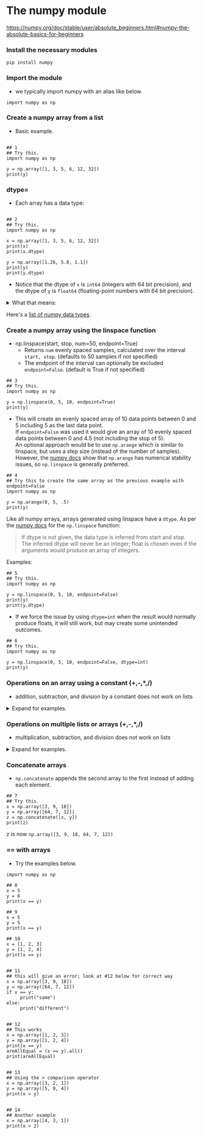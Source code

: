 # The numpy module

https://numpy.org/doc/stable/user/absolute_beginners.html#numpy-the-absolute-basics-for-beginners

### Install the necessary modules
 
`pip install numpy`

### Import the module

- we typically import numpy with an alias like below.

```python3
import numpy as np
```

### Create a numpy array from a list

- Basic example.

```python3

## 1
## Try this.
import numpy as np

y = np.array([1, 3, 5, 6, 12, 32])
print(y)

```

### dtype=

- Each array has a data type:

```python3

## 2
## Try this.
import numpy as np

x = np.array([1, 3, 5, 6, 12, 32])
print(x)
print(x.dtype)

y = np.array([1.26, 5.0, 1.1])
print(y)
print(y.dtype)
```

- Notice that the dtype of `x` is `int64` (integers with 64 bit precision), and the dtype of `y` is `float64` (floating-point numbers with 64 bit precision).

<details><summary>What that means: </summary>

As per [this page](https://developers.google.com/discovery/v1/type-format#:~:text=string-,int64,string): "int64. A 64-bit signed integer. It has a minimum value of -9,223,372,036,854,775,808 and a maximum value of 9,223,372,036,854,775,807 (inclusive)."

</details>

Here's a [list of numpy data types](https://numpy.org/doc/stable/reference/arrays.scalars.html#sized-aliases).


### Create a numpy array using the linspace function

- np.linspace(start, stop, num=50, endpoint=True)  
    - Returns `num` evenly spaced samples, calculated over the interval `start, stop`. (defaults to 50 samples if not specified)
    - The endpoint of the interval can optionally be excluded `endpoint=False`. (default is True if not specified)
 
```python3
## 3
## Try this.
import numpy as np

y = np.linspace(0, 5, 10, endpoint=True)
print(y)
```

- This will create an evenly spaced array of 10 data points between 0 and 5 including 5 as the last data point.  
If `endpoint=False` was used it would give an array of 10 evenly spaced data points between 0 and 4.5 (not including the stop of 5).  
An optional approach would be to use `np.arange` which is similar to linspace, but uses a step size (instead of the number of samples). However, the [numpy docs](https://numpy.org/doc/stable/reference/generated/numpy.arange.html) show that `np.arange` has numerical stability issues, so `np.linspace` is generally preferred.

```python3
## 4
## Try this to create the same array as the previous example with endpoint=False
import numpy as np

y = np.arange(0, 5, .5)
print(y)
```

Like all numpy arrays, arrays generated using linspace have a `dtype`. As per the [numpy docs](https://numpy.org/doc/stable/reference/generated/numpy.linspace.html) for the `np.linspace` function:

> If dtype is not given, the data type is inferred from start and stop.  
> The inferred dtype will never be an integer; float is chosen even if the arguments would produce an array of integers.

Examples:

```python3
## 5
## Try this.
import numpy as np

y = np.linspace(0, 5, 10, endpoint=False)
print(y)
print(y.dtype)
```

- If we force the issue by using `dtype=int` when the result would normally produce floats, it will still work, but may create some unintended outcomes.

```python3
## 6
## Try this.
import numpy as np

y = np.linspace(0, 5, 10, endpoint=False, dtype=int)
print(y)
```

### Operations on an array using a constant (+,-,*,/)
- addition, subtraction, and division by a constant does not work on lists

<details><summary> Expand for examples.</summary>
    
   - ### multiplying for a list
```python3 
y = [4, 5, 6]  
z = 3 * y
print(z)
```
z is now `[4, 5, 6, 4, 5, 6, 4, 5, 6]` repeats all elements 3 times
   
   - ### multiplying for an array
```python3
y = np.array([4, 5, 6])  
z = 3 * y
print(z)
```
z is now `np.array([12, 15, 18])` multiplies each element by 3
   
   - ### adding for an array (cannot be done with lists)
```python3
x =np.array([3, 8, 15])  
z = x + 3  
print(z)
```
z is now `np.array([6, 11, 18])` adds to each element by the constant
   
   - ### subtracting for an array (cannot be done with lists)
```python3
x =np.array([3, 8, 15])  
z = x - 3
print(z)
```
z is now `np.array([0, 5, 12])` subtracts from each element by the constant
   
   - ### dividing for an array (cannot be done with lists)
```python3 
x =np.array([3, 9, 18])  
z = x / 3
print(z)
```
z is now `np.array([1., 3., 6.])` divides from each element by the constant (produces floats)

</details>

### Operations on multiple lists or arrays (+,-,*,/)
- multiplication, subtraction, and division does not work on lists

<details><summary> Expand for examples.</summary>
    
   - ### adding for a list
```python3 
x = [5, 6, 7]  
y = [8, 9, 10]  
z = x + y
print(z)
```
z is now `[5, 6, 7, 8, 9, 10]` creates new list with all elements from each list
   
   - ### adding for an array
```python3   
x = np.array([5, 6, 7])  
y = np.array([8, 9, 10])  
z = x + y
print(z)
```
z is now `np.array([13, 15, 17])` adds each element to its counterpart same index
   
   - ### subtracting for an array (cannot be done with lists)
```python3
x =np.array([3, 8, 15])  
y =np.array([1, 2, 3])  
z = x - y
print(z)
```
z is now `np.array([2, 6, 12])` subtracts counterpart same index element from first array element
   
   - ### multiplying for an array (cannot be done with lists)
```python3
x = np.array([5, 6, 7])  
y = np.array([8, 9, 10])  
z = x * y
print(z)
```
z is now `np.array([40, 54, 70])` multiplies each element to its counterpart same index
    
   - ### dividing for an array (cannot be done with lists)
```python3
x = np.array([3, 8, 15])  
y = np.array([1, 2, 3])  
z = x / y
print(z)
```
z is now `np.array([3., 4., 5.])` divides elements in first array to its counterpart index in other array (produces float)

</details>

### Concatenate arrays 
- `np.concatenate` appends the second array to the first instead of adding each element.

```python3
## 7
## Try this.
x = np.array([3, 9, 18])  
y = np.array([64, 7, 12])  
z = np.concatenate([x, y])
print(z)
``` 
z is now `np.array([3, 9, 18, 64, 7, 12])`
   
### == with arrays

- Try the examples below.

```python3
import numpy as np

## 8
x = 5
y = 6
print(x == y)

## 9
x = 5
y = 5
print(x == y)

## 10
x = [1, 2, 3]
y = [1, 2, 4]
print(x == y)


## 11
## this will give an error; look at #12 below for correct way
x = np.array([3, 9, 18])
y = np.array([64, 7, 12])
if x == y:
     print("same")
else:
     print("different")


## 12
## This works
x = np.array([1, 2, 3])
y = np.array([1, 2, 4])
print(x == y)
areAllEqual = (x == y).all()
print(areAllEqual)


## 13
## Using the > comparison operator
x = np.array([3, 2, 1])
y = np.array([5, 0, 4])
print(x > y)


## 14
## Another example
x = np.array([4, 3, 1])
print(x > 2)



```
